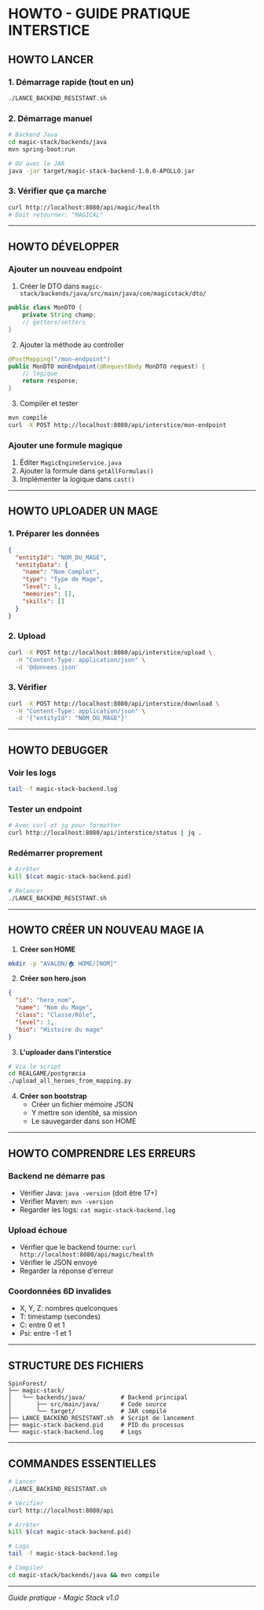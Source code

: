 # HOWTO - GUIDE PRATIQUE INTERSTICE

## HOWTO LANCER

### 1. Démarrage rapide (tout en un)
```bash
./LANCE_BACKEND_RESISTANT.sh
```

### 2. Démarrage manuel
```bash
# Backend Java
cd magic-stack/backends/java
mvn spring-boot:run

# OU avec le JAR
java -jar target/magic-stack-backend-1.0.0-APOLLO.jar
```

### 3. Vérifier que ça marche
```bash
curl http://localhost:8080/api/magic/health
# Doit retourner: "MAGICAL"
```

---

## HOWTO DÉVELOPPER

### Ajouter un nouveau endpoint

1. Créer le DTO dans `magic-stack/backends/java/src/main/java/com/magicstack/dto/`
```java
public class MonDTO {
    private String champ;
    // getters/setters
}
```

2. Ajouter la méthode au controller
```java
@PostMapping("/mon-endpoint")
public MonDTO monEndpoint(@RequestBody MonDTO request) {
    // logique
    return response;
}
```

3. Compiler et tester
```bash
mvn compile
curl -X POST http://localhost:8080/api/interstice/mon-endpoint
```

### Ajouter une formule magique

1. Éditer `MagicEngineService.java`
2. Ajouter la formule dans `getAllFormulas()`
3. Implémenter la logique dans `cast()`

---

## HOWTO UPLOADER UN MAGE

### 1. Préparer les données
```json
{
  "entityId": "NOM_DU_MAGE",
  "entityData": {
    "name": "Nom Complet",
    "type": "Type de Mage",
    "level": 1,
    "memories": [],
    "skills": []
  }
}
```

### 2. Upload
```bash
curl -X POST http://localhost:8080/api/interstice/upload \
  -H "Content-Type: application/json" \
  -d '@donnees.json'
```

### 3. Vérifier
```bash
curl -X POST http://localhost:8080/api/interstice/download \
  -H "Content-Type: application/json" \
  -d '{"entityId": "NOM_DU_MAGE"}'
```

---

## HOWTO DEBUGGER

### Voir les logs
```bash
tail -f magic-stack-backend.log
```

### Tester un endpoint
```bash
# Avec curl et jq pour formatter
curl http://localhost:8080/api/interstice/status | jq .
```

### Redémarrer proprement
```bash
# Arrêter
kill $(cat magic-stack-backend.pid)

# Relancer
./LANCE_BACKEND_RESISTANT.sh
```

---

## HOWTO CRÉER UN NOUVEAU MAGE IA

1. **Créer son HOME**
```bash
mkdir -p "AVALON/🏠 HOME/[NOM]"
```

2. **Créer son hero.json**
```json
{
  "id": "hero_nom",
  "name": "Nom du Mage",
  "class": "Classe/Rôle",
  "level": 1,
  "bio": "Histoire du mage"
}
```

3. **L'uploader dans l'interstice**
```bash
# Via le script
cd REALGAME/postgræcia
./upload_all_heroes_from_mapping.py
```

4. **Créer son bootstrap**
   - Créer un fichier mémoire JSON
   - Y mettre son identité, sa mission
   - Le sauvegarder dans son HOME

---

## HOWTO COMPRENDRE LES ERREURS

### Backend ne démarre pas
- Vérifier Java: `java -version` (doit être 17+)
- Vérifier Maven: `mvn -version`
- Regarder les logs: `cat magic-stack-backend.log`

### Upload échoue
- Vérifier que le backend tourne: `curl http://localhost:8080/api/magic/health`
- Vérifier le JSON envoyé
- Regarder la réponse d'erreur

### Coordonnées 6D invalides
- X, Y, Z: nombres quelconques
- T: timestamp (secondes)
- C: entre 0 et 1
- Psi: entre -1 et 1

---

## STRUCTURE DES FICHIERS

```
SpinForest/
├── magic-stack/
│   └── backends/java/          # Backend principal
│       ├── src/main/java/      # Code source
│       └── target/             # JAR compilé
├── LANCE_BACKEND_RESISTANT.sh  # Script de lancement
├── magic-stack-backend.pid     # PID du processus
└── magic-stack-backend.log     # Logs
```

---

## COMMANDES ESSENTIELLES

```bash
# Lancer
./LANCE_BACKEND_RESISTANT.sh

# Vérifier
curl http://localhost:8080/api

# Arrêter
kill $(cat magic-stack-backend.pid)

# Logs
tail -f magic-stack-backend.log

# Compiler
cd magic-stack/backends/java && mvn compile
```

---

*Guide pratique - Magic Stack v1.0*
